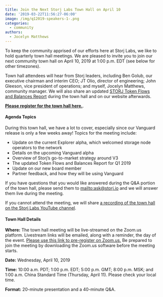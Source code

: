 ```yaml
---
title: Join the Next Storj Labs Town Hall on April 10
date: '2019-03-22T11:56:27-06:00'
image: /img/q12019-speakers-1-.png
categories:
  - community
authors:
  - Jocelyn Matthews
---
```

To keep the community apprised of our efforts here at Storj Labs, we like to hold quarterly town hall meetings. We are pleased to invite you to join our next community town hall on April 10, 2019 at 1:00 p.m. EDT (see below for other timezones).

Town hall attendees will hear from Storj leaders, including Ben Golub, our executive chairman and interim CEO; JT Olio, director of engineering; John Gleeson, vice president of operations; and myself, Jocelyn Matthews, community manager. We will also share an updated [STORJ Token Flows and Balances Report](https://storj.io/blog/2019/01/storj-token-balances-and-flows-report-jan.-16-2019/) during the town hall and on our website afterwards. 

[**Please register for the town hall here.**](https://zoom.us/webinar/register/WN_WbG7BYRFSzqZ8OE8_uhuWw).

#### Agenda Topics

During this town hall, we have a lot to cover, especially since our Vanguard release is only a few weeks away! Topics for the meeting include: 

* Update on the current Explorer alpha, which welcomed storage node operators to the network 
* Details on the upcoming Vanguard alpha  
* Overview of Storj’s go-to-market strategy around V3  
* The updated Token Flows and Balances Report for Q1 2019 
* Update on our new board member 
* Partner feedback, and how they will be using Vanguard 

If you have questions that you would like answered during the Q&A portion of the town hall, please send them to <mailto:ask@storj.io> and we will answer them live during the meeting. 

If you cannot attend the meeting, we will share [a recording of the town hall on the Storj Labs YouTube channel](https://www.youtube.com/watch?v=x0tMoueAi9Y&list=PLNq8osZgyMoBr53aMHCYZkvog7JjJt7wm).

#### Town Hall Details

**Where:** The town hall meeting will be live-streamed on the Zoom.us platform. Livestream links will be emailed, along with a reminder, the day of the event. [Please use this link to pre-register on Zoom.us.](https://zoom.us/webinar/register/WN_WbG7BYRFSzqZ8OE8_uhuWw) Be prepared to join the meeting by downloading the Zoom.us software before the meeting starts. 

**Date:** Wednesday, April 10, 2019

**Time:** 10:00 a.m. PDT; 1:00 p.m. EDT; 5:00 p.m. GMT; 8:00 p.m. MSK; and 1:00 a.m. China Standard Time (Thursday, April 11). Please check your local time.

**Format:** 20-minute presentation and a 40-minute Q&A.
